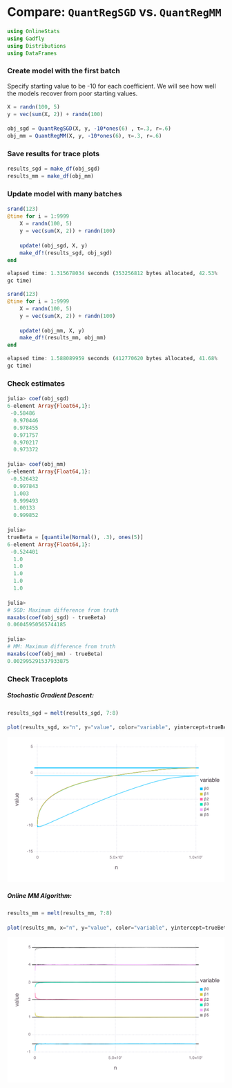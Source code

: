 
# Compare: `QuantRegSGD` vs. `QuantRegMM`


````julia
using OnlineStats
using Gadfly
using Distributions
using DataFrames
````





### Create model with the first batch

Specify starting value to be -10 for each coefficient.  We will see how well the models recover from poor starting values.

````julia
X = randn(100, 5)
y = vec(sum(X, 2)) + randn(100)

obj_sgd = QuantRegSGD(X, y, -10*ones(6) , τ=.3, r=.6)
obj_mm = QuantRegMM(X, y, -10*ones(6), τ=.3, r=.6)
````





### Save results for trace plots
````julia
results_sgd = make_df(obj_sgd)
results_mm = make_df(obj_mm)
````





### Update model with many batches
````julia
srand(123)
@time for i = 1:9999
	X = randn(100, 5)
    y = vec(sum(X, 2)) + randn(100)
    
    update!(obj_sgd, X, y)
    make_df!(results_sgd, obj_sgd)
end
````


````julia
elapsed time: 1.315678034 seconds (353256812 bytes allocated, 42.53%
gc time)
````




````julia
srand(123)
@time for i = 1:9999
	X = randn(100, 5)
    y = vec(sum(X, 2)) + randn(100)
    
    update!(obj_mm, X, y)
    make_df!(results_mm, obj_mm)
end
````


````julia
elapsed time: 1.588089959 seconds (412770620 bytes allocated, 41.68%
gc time)
````





### Check estimates
````julia
julia> coef(obj_sgd)
6-element Array{Float64,1}:
 -0.58486 
  0.970446
  0.978455
  0.971757
  0.970217
  0.973372

julia> coef(obj_mm)
6-element Array{Float64,1}:
 -0.526432
  0.997843
  1.003   
  0.999493
  1.00133 
  0.999852

julia> 
trueBeta = [quantile(Normal(), .3), ones(5)]
6-element Array{Float64,1}:
 -0.524401
  1.0     
  1.0     
  1.0     
  1.0     
  1.0     

julia> 
# SGD: Maximum difference from truth
maxabs(coef(obj_sgd) - trueBeta)
0.06045950565744185

julia> 
# MM: Maximum difference from truth
maxabs(coef(obj_mm) - trueBeta)
0.002995291537933875

````





### Check Traceplots

##### Stochastic Gradient Descent:
````julia
results_sgd = melt(results_sgd, 7:8)

plot(results_sgd, x="n", y="value", color="variable", yintercept=trueBeta, Geom.line, Geom.hline)
````


![](figures/quantregcompare_7_1.png)



##### Online MM Algorithm:
````julia
results_mm = melt(results_mm, 7:8)

plot(results_mm, x="n", y="value", color="variable", yintercept=trueBeta, Geom.line, Geom.hline)
````


![](figures/quantregcompare_8_1.png)



